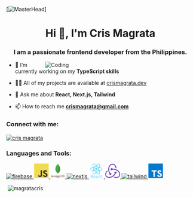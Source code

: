 [![MasterHead]([https://developers.giphy.com/branch/master/static/api-512d36c09662682717108a38bbb5c57d.gif](https://media4.giphy.com/media/L5iCpBsEJN3E59BbxU/giphy.gif?cid=ecf05e47ic0prcp0bq3perms7drrygjvfs8iwxa46deeop7u&rid=giphy.gif&ct=g))]
<h1 align="center">Hi 👋, I'm Cris Magrata</h1>
<h3 align="center">I am a passionate frontend developer from the Philippines.</h3>
<img align="right" alt="Coding" width="400" src="https://media4.giphy.com/media/L5iCpBsEJN3E59BbxU/giphy.gif?cid=ecf05e47ic0prcp0bq3perms7drrygjvfs8iwxa46deeop7u&rid=giphy.gif&ct=g">

- 🔭 I’m currently working on my **TypeScript skills**

- 👨‍💻 All of my projects are available at [crismagrata.dev](crismagrata.dev)

- 💬 Ask me about **React, Next.js, Tailwind**

- 📫 How to reach me **crismagrata@gmail.com**

<h3 align="left">Connect with me:</h3>
<p align="left">
<a href="https://linkedin.com/in/cris magrata" target="blank"><img align="center" src="https://raw.githubusercontent.com/rahuldkjain/github-profile-readme-generator/master/src/images/icons/Social/linked-in-alt.svg" alt="cris magrata" height="30" width="40" /></a>
</p>

<h3 align="left">Languages and Tools:</h3>
<p align="left"> <a href="https://firebase.google.com/" target="_blank" rel="noreferrer"> <img src="https://www.vectorlogo.zone/logos/firebase/firebase-icon.svg" alt="firebase" width="40" height="40"/> </a> <a href="https://developer.mozilla.org/en-US/docs/Web/JavaScript" target="_blank" rel="noreferrer"> <img src="https://raw.githubusercontent.com/devicons/devicon/master/icons/javascript/javascript-original.svg" alt="javascript" width="40" height="40"/> </a> <a href="https://www.mongodb.com/" target="_blank" rel="noreferrer"> <img src="https://raw.githubusercontent.com/devicons/devicon/master/icons/mongodb/mongodb-original-wordmark.svg" alt="mongodb" width="40" height="40"/> </a> <a href="https://nextjs.org/" target="_blank" rel="noreferrer"> <img src="https://cdn.worldvectorlogo.com/logos/nextjs-2.svg" alt="nextjs" width="40" height="40"/> </a> <a href="https://reactjs.org/" target="_blank" rel="noreferrer"> <img src="https://raw.githubusercontent.com/devicons/devicon/master/icons/react/react-original-wordmark.svg" alt="react" width="40" height="40"/> </a> <a href="https://redux.js.org" target="_blank" rel="noreferrer"> <img src="https://raw.githubusercontent.com/devicons/devicon/master/icons/redux/redux-original.svg" alt="redux" width="40" height="40"/> </a> <a href="https://tailwindcss.com/" target="_blank" rel="noreferrer"> <img src="https://www.vectorlogo.zone/logos/tailwindcss/tailwindcss-icon.svg" alt="tailwind" width="40" height="40"/> </a> <a href="https://www.typescriptlang.org/" target="_blank" rel="noreferrer"> <img src="https://raw.githubusercontent.com/devicons/devicon/master/icons/typescript/typescript-original.svg" alt="typescript" width="40" height="40"/> </a> </p>

<p>&nbsp;<img align="center" src="https://github-readme-stats.vercel.app/api?username=magratacris&show_icons=true&locale=en" alt="magratacris" /></p>

